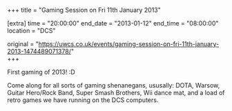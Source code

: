 +++
title = "Gaming Session on Fri 11th January 2013"

[extra]
time = "20:00:00"
end_date = "2013-01-12"
end_time = "08:00:00"
location = "DCS"

original = "https://uwcs.co.uk/events/gaming-session-on-fri-11th-january-2013-1474489071378/"    
+++

First gaming of 2013\! :D

Come along for all sorts of gaming shenanegans, ususally: DOTA, Warsow, Guitar Hero/Rock Band, Super Smash Brothers, Wii dance mat, and a load of retro games we have running on the DCS computers.

